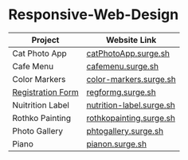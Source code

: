 # Responsive-Web-Design

Project  | Website Link
------------- | -------------
Cat Photo App | [catPhotoApp.surge.sh](http://catPhotoApp.surge.sh)
Cafe Menu  | [cafemenu.surge.sh](http://cafemenu.surge.sh)
Color Markers  | [color-markers.surge.sh](https://color-markers.surge.sh)
[Registration Form](https://github.com/arshiashaik/Responsive-Web-Design/tree/main/RegistrationForm)  | [regformg.surge.sh](http://regformg.surge.sh)
Nuitrition Label  | [nutrition-label.surge.sh](http://nutrition-label.surge.sh)
Rothko Painting  | [rothkopainting.surge.sh](http://rothkopainting.surge.sh)
Photo Gallery  | [phtogallery.surge.sh](http://phtogallery.surge.sh)
Piano  | [pianon.surge.sh](https://pianon.surge.sh)
